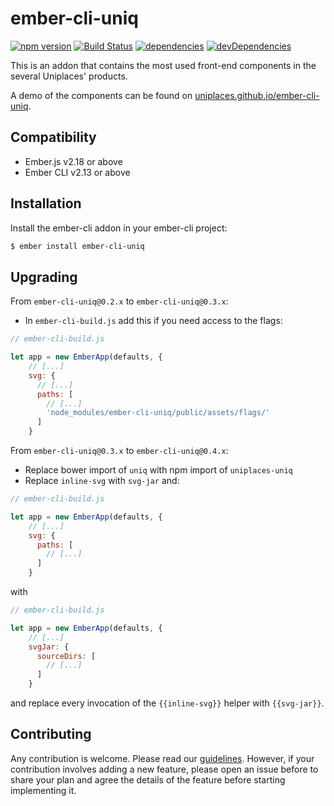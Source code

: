# ember-cli-uniq

[![npm version](https://badge.fury.io/js/ember-cli-uniq.svg)](https://badge.fury.io/js/ember-cli-uniq)
[![Build Status](https://travis-ci.org/uniplaces/ember-cli-uniq.svg?branch=master)](https://travis-ci.org/uniplaces/ember-cli-uniq)
[![dependencies](https://david-dm.org/uniplaces/ember-cli-uniq.svg)](https://david-dm.org/uniplaces/ember-cli-uniq)
[![devDependencies](https://david-dm.org/uniplaces/ember-cli-uniq/dev-status.svg)](https://david-dm.org/uniplaces/ember-cli-uniq?type=dev)

This is an addon that contains the most used front-end components in the several Uniplaces' products.

A demo of the components can be found on [uniplaces.github.io/ember-cli-uniq](https://uniplaces.github.io/ember-cli-uniq/).


Compatibility
------------------------------------------------------------------------------

* Ember.js v2.18 or above
* Ember CLI v2.13 or above


Installation
------------------------------------------------------------------------------

Install the ember-cli addon in your ember-cli project:

```bash
$ ember install ember-cli-uniq
```

## Upgrading

From `ember-cli-uniq@0.2.x` to `ember-cli-uniq@0.3.x`:

* In `ember-cli-build.js` add this if you need access to the flags:
```javascript
// ember-cli-build.js

let app = new EmberApp(defaults, {
    // [...]
    svg: {
      // [...]
      paths: [
        // [...]
        'node_modules/ember-cli-uniq/public/assets/flags/'
      ]
    }
```

From `ember-cli-uniq@0.3.x` to `ember-cli-uniq@0.4.x`:

* Replace bower import of `uniq` with npm import of `uniplaces-uniq`
* Replace `inline-svg` with `svg-jar` and:
```javascript
// ember-cli-build.js

let app = new EmberApp(defaults, {
    // [...]
    svg: {
      paths: [
        // [...]
      ]
    }
```
with
```javascript
// ember-cli-build.js

let app = new EmberApp(defaults, {
    // [...]
    svgJar: {
      sourceDirs: [
        // [...]
      ]
    }
```
and replace every invocation of the `{{inline-svg}}` helper with `{{svg-jar}}`.

## Contributing

Any contribution is welcome. Please read our [guidelines](CONTRIBUTING.md).
However, if your contribution involves adding a new feature, please open an issue before to
share your plan and agree the details of the feature before starting implementing it.
